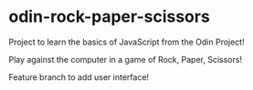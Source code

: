 # odin-rock-paper-scissors

Project to learn the basics of JavaScript from the Odin Project!

Play against the computer in a game of Rock, Paper, Scissors!

Feature branch to add user interface!